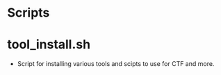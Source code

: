 # Scripts

# tool_install.sh
- Script for installing various tools and scipts to use for CTF and more.
